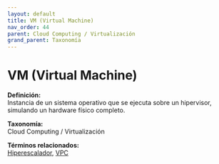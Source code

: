 ```yaml
---
layout: default
title: VM (Virtual Machine)
nav_order: 44
parent: Cloud Computing / Virtualización
grand_parent: Taxonomía
---
```


# VM (Virtual Machine)

**Definición:**  
Instancia de un sistema operativo que se ejecuta sobre un hipervisor, simulando un hardware físico completo.

**Taxonomía:**  
Cloud Computing / Virtualización

**Términos relacionados:**  
[Hiperescalador](https://maleniski.github.io/diccionario-angl-tec-mx/docs/taxonomia/hiperescalador/hiperescalador.html), [VPC](https://maleniski.github.io/diccionario-angl-tec-mx/docs/taxonomia/vpc/vpc.html)
